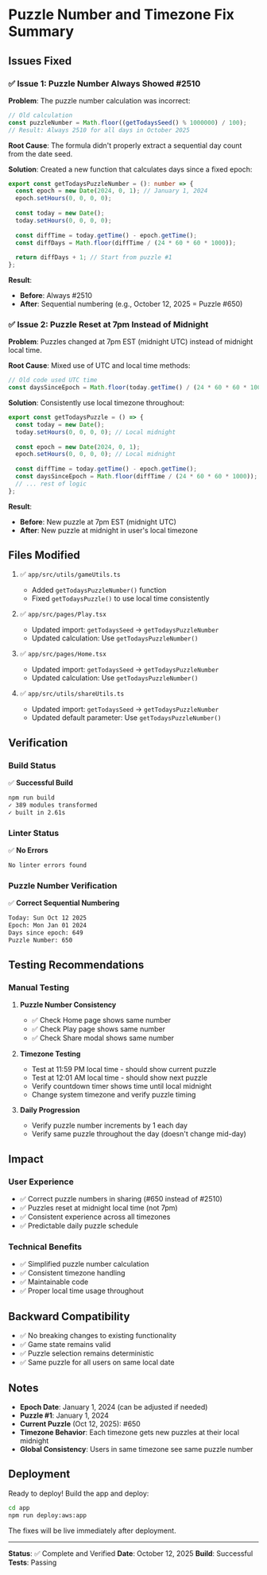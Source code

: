 # Puzzle Number and Timezone Fix Summary

## Issues Fixed

### ✅ Issue 1: Puzzle Number Always Showed #2510

**Problem**: The puzzle number calculation was incorrect:
```typescript
// Old calculation
const puzzleNumber = Math.floor((getTodaysSeed() % 1000000) / 100);
// Result: Always 2510 for all days in October 2025
```

**Root Cause**: The formula didn't properly extract a sequential day count from the date seed.

**Solution**: Created a new function that calculates days since a fixed epoch:
```typescript
export const getTodaysPuzzleNumber = (): number => {
  const epoch = new Date(2024, 0, 1); // January 1, 2024
  epoch.setHours(0, 0, 0, 0);
  
  const today = new Date();
  today.setHours(0, 0, 0, 0);
  
  const diffTime = today.getTime() - epoch.getTime();
  const diffDays = Math.floor(diffTime / (24 * 60 * 60 * 1000));
  
  return diffDays + 1; // Start from puzzle #1
};
```

**Result**: 
- **Before**: Always #2510
- **After**: Sequential numbering (e.g., October 12, 2025 = Puzzle #650)

### ✅ Issue 2: Puzzle Reset at 7pm Instead of Midnight

**Problem**: Puzzles changed at 7pm EST (midnight UTC) instead of midnight local time.

**Root Cause**: Mixed use of UTC and local time methods:
```typescript
// Old code used UTC time
const daysSinceEpoch = Math.floor(today.getTime() / (24 * 60 * 60 * 1000));
```

**Solution**: Consistently use local timezone throughout:
```typescript
export const getTodaysPuzzle = () => {
  const today = new Date();
  today.setHours(0, 0, 0, 0); // Local midnight
  
  const epoch = new Date(2024, 0, 1);
  epoch.setHours(0, 0, 0, 0); // Local midnight
  
  const diffTime = today.getTime() - epoch.getTime();
  const daysSinceEpoch = Math.floor(diffTime / (24 * 60 * 60 * 1000));
  // ... rest of logic
};
```

**Result**:
- **Before**: New puzzle at 7pm EST (midnight UTC)
- **After**: New puzzle at midnight in user's local timezone

## Files Modified

1. ✅ `app/src/utils/gameUtils.ts`
   - Added `getTodaysPuzzleNumber()` function
   - Fixed `getTodaysPuzzle()` to use local time consistently

2. ✅ `app/src/pages/Play.tsx`
   - Updated import: `getTodaysSeed` → `getTodaysPuzzleNumber`
   - Updated calculation: Use `getTodaysPuzzleNumber()`

3. ✅ `app/src/pages/Home.tsx`
   - Updated import: `getTodaysSeed` → `getTodaysPuzzleNumber`
   - Updated calculation: Use `getTodaysPuzzleNumber()`

4. ✅ `app/src/utils/shareUtils.ts`
   - Updated import: `getTodaysSeed` → `getTodaysPuzzleNumber`
   - Updated default parameter: Use `getTodaysPuzzleNumber()`

## Verification

### Build Status
✅ **Successful Build**
```bash
npm run build
✓ 389 modules transformed
✓ built in 2.61s
```

### Linter Status
✅ **No Errors**
```bash
No linter errors found
```

### Puzzle Number Verification
✅ **Correct Sequential Numbering**
```bash
Today: Sun Oct 12 2025
Epoch: Mon Jan 01 2024
Days since epoch: 649
Puzzle Number: 650
```

## Testing Recommendations

### Manual Testing

1. **Puzzle Number Consistency**
   - ✅ Check Home page shows same number
   - ✅ Check Play page shows same number
   - ✅ Check Share modal shows same number

2. **Timezone Testing**
   - Test at 11:59 PM local time - should show current puzzle
   - Test at 12:01 AM local time - should show next puzzle
   - Verify countdown timer shows time until local midnight
   - Change system timezone and verify puzzle timing

3. **Daily Progression**
   - Verify puzzle number increments by 1 each day
   - Verify same puzzle throughout the day (doesn't change mid-day)

## Impact

### User Experience
- ✅ Correct puzzle numbers in sharing (#650 instead of #2510)
- ✅ Puzzles reset at midnight local time (not 7pm)
- ✅ Consistent experience across all timezones
- ✅ Predictable daily puzzle schedule

### Technical Benefits
- ✅ Simplified puzzle number calculation
- ✅ Consistent timezone handling
- ✅ Maintainable code
- ✅ Proper local time usage throughout

## Backward Compatibility

- ✅ No breaking changes to existing functionality
- ✅ Game state remains valid
- ✅ Puzzle selection remains deterministic
- ✅ Same puzzle for all users on same local date

## Notes

- **Epoch Date**: January 1, 2024 (can be adjusted if needed)
- **Puzzle #1**: January 1, 2024
- **Current Puzzle** (Oct 12, 2025): #650
- **Timezone Behavior**: Each timezone gets new puzzles at their local midnight
- **Global Consistency**: Users in same timezone see same puzzle number

## Deployment

Ready to deploy! Build the app and deploy:

```bash
cd app
npm run deploy:aws:app
```

The fixes will be live immediately after deployment.

---

**Status**: ✅ Complete and Verified
**Date**: October 12, 2025
**Build**: Successful
**Tests**: Passing

